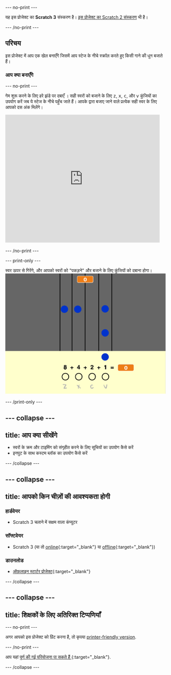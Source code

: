 \--- no-print \---

यह इस प्रोजेक्ट का **Scratch 3** संस्करण है। [इस प्रोजेक्ट का Scratch 2 संस्करण](https://projects.raspberrypi.org/en/projects/binary-hero-scratch2) भी है।

\--- /no-print \---

## परिचय

इस प्रोजेक्ट में आप एक खेल बनाएँगे जिसमें आप स्टेज के नीचे स्क्रॉल करते हुए किसी गाने की धुन बजाते हैं।

### आप क्या बनाएँगे

\--- no-print \---

गेम शुरू करने के लिए हरे झंडे पर दबाएँ । सही स्वरों को बजाने के लिए <kbd>z</kbd>, <kbd>x</kbd>, <kbd>c</kbd>, और <kbd>v</kbd> कुंजियों का उपयोग करें जब ये स्टेज के नीचे पहुँच जाते हैं। आपके द्वारा बजाए जाने वाले प्रत्येक सही स्वर के लिए आपको दस अंक मिलेंगे।

<div class="scratch-preview">
  <iframe allowtransparency="true" width="485" height="402" src="https://scratch.mit.edu/projects/embed/259028053/?autostart=false" frameborder="0" scrolling="no"></iframe>
</div>

\--- /no-print \---

\--- print-only \---

स्वर ऊपर से गिरेंगे, और आपको स्वरों को "पकड़ने" और बजाने के लिए कुंजियों को दबाना होगा। ![शोकेस](images/showcase.png)

\--- /print-only \---

## \--- collapse \---

## title: आप क्या सीखेंगे

+ स्वरों के क्रम और टाइमिंग को संगृहीत करने के लिए सूचियों का उपयोग कैसे करें
+ इनपुट के साथ कस्टम ब्लॉक का उपयोग कैसे करें

\--- /collapse \---

## \--- collapse \---

## title: आपको किन चीज़ों की आवश्यकता होगी

### हार्डवेयर

+ Scratch 3 चलाने में सक्षम वाला कंप्यूटर

### सॉफ्टवेयर

+ Scratch 3 (या तो [online](http://rpf.io/scratchon){:target="_blank"} या [offline](http://rpf.io/scratchoff){:target="_blank"})

### डाउनलोड

+ [ऑफ़लाइन स्टार्टर प्रोजेक्ट](http://rpf.io/p/en/binary-hero-go){:target="_blank"}

\--- /collapse \---

## \--- collapse \---

## title: शिक्षकों के लिए अतिरिक्त टिप्पणियाँ

\--- no-print \---

अगर आपको इस प्रोजेक्ट को प्रिंट करना है, तो कृपया [printer-friendly version](https://projects.raspberrypi.org/en/projects/binary-hero/print).

\--- /no-print \---

आप यहां [ पूर्ण की गई परियोजना पा सकते हैं ](http://rpf.io/p/en/binary-hero-get){:target="_blank"}.

\--- /collapse \---